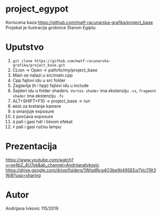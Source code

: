 # project_egypot
Koriscena baza https://github.com/matf-racunarska-grafika/project_base
Projekat je ilustracija grobnice Starom Egiptu.

# Uputstvo
1. `git clone https://github.com/matf-racunarska-grafika/project_base.git`
2. CLion -> Open -> path/to/my/project_base
3. Main se nalazi u src/main.cpp
4. Cpp fajlovi idu u src folder
5. Zaglavlja (h i hpp) fajlovi idu u include
6. Šejderi idu u folder shaders. `Vertex shader` ima ekstenziju `.vs`, `fragment shader` ima ekstenziju `.fs`
7. ALT+SHIFT+F10 -> project_base -> run
8. `WASD` za kretanje kamere
9. `Q` smanjuje exposure
10. `E` povćava exposure
11. `Q` pali i gasi hdr i bloom efekat
12. `F` pali i gasi ručnu lampu


# Prezentacija
https://www.youtube.com/watch?v=wj4bZ_4U7ok&ab_channel=AndrijanaIvkovic
https://drive.google.com/drive/folders/1WlgdRcg4O3be9ii49SEEq7VciTRt3Wj8?usp=sharing

# Autor
Andrijana Ivkovic 115/2019



